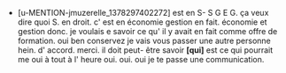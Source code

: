  * [u-MENTION-jmuzerelle_1378297402272]
	est en S- S G E G.
	 ça veux dire quoi S.
	 en droit.
	 c' est en économie gestion en fait.
	 économie et gestion donc.
	 je voulais e savoir ce qu' il y avait en fait comme offre de formation.
	 oui ben conservez je vais vous passer une autre personne hein.
	 d' accord.
	 merci.
	 il doit peut- être savoir **[qui]** est ce qui pourrait me oui à tout à l' heure oui.
	 oui.
	 oui je te passe une communication.
	
